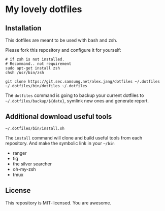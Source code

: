 # My lovely dotfiles
## Installation
This dotfiles are meant to be used with bash and zsh.

Please fork this repository and configure it for yourself:


```
# if zsh is not installed.
# Recommand.. not requirement
sudo apt-get install zsh
chsh /usr/bin/zsh

git clone https://git.sec.samsung.net/alex.jang/dotfiles ~/.dotfiles
~/.dotfiles/bin/dotfiles ~/.dotfiles
```

The `dotfiles` command is going to backup your current dotfiles to `~/.dotfiles/backup/${date}`, symlink new ones and generate report.

## Additional download useful tools
```
~/.dotfiles/bin/install.sh
```

The `install` command will clone and build useful tools from each repository.
And make the symbolic link in your  `~/bin`
* ranger
* tig
* the silver searcher
* oh-my-zsh
* tmux

## License

This repository is MIT-licensed. You are awesome.
